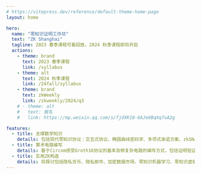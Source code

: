 ```yaml
---
# https://vitepress.dev/reference/default-theme-home-page
layout: home

hero:
  name: "零知识证明工作坊"
  text: "ZK Shanghai"
  tagline: 2023 春季课程可看回放，2024 秋季课程即将开启
  actions:
    - theme: brand
      text: 2023 春季课程
      link: /syllabus
    - theme: alt
      text: 2024 秋季课程
      link: /24fall/syllabus
    - theme: brand
      text: zkWeekly
      link: /zkweekly/2024/q3
    # - theme: alt
    #   text: 报名
    #   link: https://mp.weixin.qq.com/s/fjdXK18-6AJe6BqXq7uA2g

features:
  - title: 支撑数学知识
    details: 包括现代零知识协议：交互式协议、椭圆曲线密码学、多项式承诺方案、zkSNARKs等
  - title: 算术电路编写
    details: 基于Circom感受Groth16协议的基本及稍复杂电路的编写方式，包括证明验证、哈希函数、签名、加密、椭圆曲线等
  - title: 实用ZK构造
    details: 将探讨包括隐私货币、隐私邮件、加密数据市场、零知识机器学习、零知识虚拟机及递归零知识证明等
---
```


